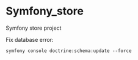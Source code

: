 # Symfony_store
Symfony store project

Fix database error:
```
symfony console doctrine:schema:update --force 
```

